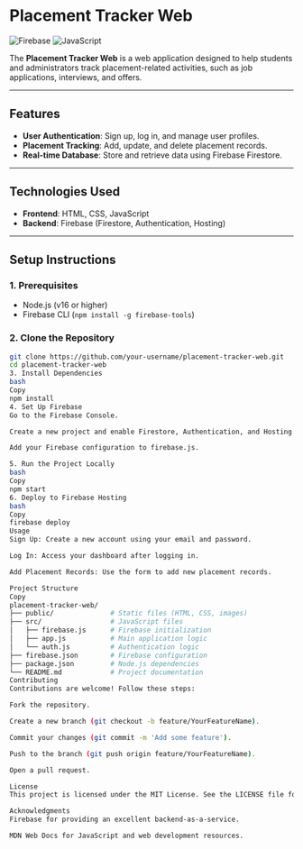# Placement Tracker Web

![Firebase](https://img.shields.io/badge/Firebase-FFCA28?style=for-the-badge&logo=firebase&logoColor=black)
![JavaScript](https://img.shields.io/badge/JavaScript-F7DF1E?style=for-the-badge&logo=javascript&logoColor=black)

The **Placement Tracker Web** is a web application designed to help students and administrators track placement-related activities, such as job applications, interviews, and offers.

---

## **Features**
- **User Authentication**: Sign up, log in, and manage user profiles.
- **Placement Tracking**: Add, update, and delete placement records.
- **Real-time Database**: Store and retrieve data using Firebase Firestore.

---

## **Technologies Used**
- **Frontend**: HTML, CSS, JavaScript
- **Backend**: Firebase (Firestore, Authentication, Hosting)

---

## **Setup Instructions**

### **1. Prerequisites**
- Node.js (v16 or higher)
- Firebase CLI (`npm install -g firebase-tools`)

### **2. Clone the Repository**
```bash
git clone https://github.com/your-username/placement-tracker-web.git
cd placement-tracker-web
3. Install Dependencies
bash
Copy
npm install
4. Set Up Firebase
Go to the Firebase Console.

Create a new project and enable Firestore, Authentication, and Hosting.

Add your Firebase configuration to firebase.js.

5. Run the Project Locally
bash
Copy
npm start
6. Deploy to Firebase Hosting
bash
Copy
firebase deploy
Usage
Sign Up: Create a new account using your email and password.

Log In: Access your dashboard after logging in.

Add Placement Records: Use the form to add new placement records.

Project Structure
Copy
placement-tracker-web/
├── public/              # Static files (HTML, CSS, images)
├── src/                 # JavaScript files
│   ├── firebase.js      # Firebase initialization
│   ├── app.js           # Main application logic
│   └── auth.js          # Authentication logic
├── firebase.json        # Firebase configuration
├── package.json         # Node.js dependencies
└── README.md            # Project documentation
Contributing
Contributions are welcome! Follow these steps:

Fork the repository.

Create a new branch (git checkout -b feature/YourFeatureName).

Commit your changes (git commit -m 'Add some feature').

Push to the branch (git push origin feature/YourFeatureName).

Open a pull request.

License
This project is licensed under the MIT License. See the LICENSE file for details.

Acknowledgments
Firebase for providing an excellent backend-as-a-service.

MDN Web Docs for JavaScript and web development resources.